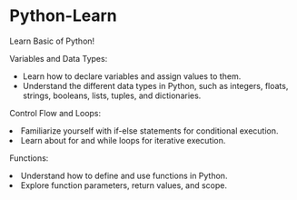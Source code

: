 # Python-Learn
Learn Basic of Python!

Variables and Data Types:
  <ul>
    <li>Learn how to declare variables and assign values to them.</li>
    <li>Understand the different data types in Python, such as integers, floats, strings, booleans, lists, tuples, and dictionaries.</li>
  </ul>
  
Control Flow and Loops:
  <li>
    Familiarize yourself with if-else statements for conditional execution.
  </li>
  <li>
    Learn about for and while loops for iterative execution.
  </li>
  
Functions:
  <li>
    Understand how to define and use functions in Python.
  </li>
  <li>
    Explore function parameters, return values, and scope.
  </li>
